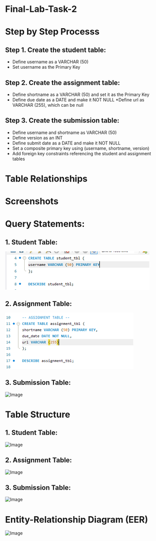 # Final-Lab-Task-2

# Step by Step Processs

## Step 1. Create the student table:
* Define username as a VARCHAR (50)
* Set username as the Primary Key

## Step 2. Create the assignment table:
* Define shortname as a VARCHAR (50) and set it as the Primary Key
* Define due date as a DATE and make it NOT NULL
*Define url as VARCHAR (255), which can be null

## Step 3. Create the submission table:
* Define username and shortname as VARCHAR (50)
* Define version as an INT
* Define submit date as a DATE and make it NOT NULL
* Set a composite primary key using (username, shortname, version)
* Add foreign key constraints referencing the student and assignment tables

# Table Relationships





# Screenshots
# Query Statements:
## 1. Student Table:
 ![Image](https://github.com/CMHalili/EDM-V3/blob/main/final%20lab%20task%20images/task%201.png)

## 2. Assignment Table:
![Image](https://github.com/CMHalili/EDM-V3/blob/main/final%20lab%20task%20images/task%202.png)

## 3. Submission Table:
![Image]()

# Table Structure
## 1. Student Table:
![Image]()

## 2. Assignment Table:
![Image]()

## 3. Submission Table:
![Image]()

# Entity-Relationship Diagram (EER)
![Image]()






